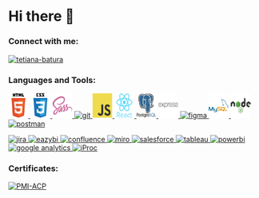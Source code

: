 <h1 align="left">Hi there 👋</h1>

<h3 align="left">Connect with me:</h3>
<p align="left">
<a href="https://linkedin.com/in/tetiana-batura" target="blank"><img align="center" src="https://raw.githubusercontent.com/rahuldkjain/github-profile-readme-generator/master/src/images/icons/Social/linked-in-alt.svg" alt="tetiana-batura" height="30" width="40" /></a>
</p>

<h3 align="left">Languages and Tools:</h3>
<p align="left"> <a href="https://www.w3.org/html/" target="blank" rel="noreferrer"> <img src="https://raw.githubusercontent.com/devicons/devicon/master/icons/html5/html5-original-wordmark.svg" alt="html5" width="40" height="50"/> </a> 
<a href="https://www.w3schools.com/css/" target="blank" rel="noreferrer"> <img src="https://raw.githubusercontent.com/devicons/devicon/master/icons/css3/css3-original-wordmark.svg" alt="css3" width="40" height="50"/> </a>
<a href="https://sass-lang.com" target="blank" rel="noreferrer"> <img src="https://raw.githubusercontent.com/devicons/devicon/master/icons/sass/sass-original.svg" alt="sass" width="40" height="50"/> </a>
<a href="https://git-scm.com/" target="blank" rel="noreferrer"> <img src="https://www.vectorlogo.zone/logos/git-scm/git-scm-icon.svg" alt="git" width="40" height="50"/> </a> 
<a href="https://developer.mozilla.org/en-US/docs/Web/JavaScript" target="blank" rel="noreferrer"> <img src="https://raw.githubusercontent.com/devicons/devicon/master/icons/javascript/javascript-original.svg" alt="javascript" width="40" height="50"/> </a>
<a href="https://reactjs.org/" target="blank" rel="noreferrer"> <img src="https://raw.githubusercontent.com/devicons/devicon/master/icons/react/react-original-wordmark.svg" alt="react" width="40" height="50"/> </a> 
<a href="https://www.postgresql.org" target="blank" rel="noreferrer"> <img src="https://raw.githubusercontent.com/devicons/devicon/master/icons/postgresql/postgresql-original-wordmark.svg" alt="postgresql" width="40" height="50"/> </a> 
<a href="https://expressjs.com" target="blank" rel="noreferrer"> <img src="https://raw.githubusercontent.com/devicons/devicon/master/icons/express/express-original-wordmark.svg" alt="express" width="40" height="50"/> </a> 
<a href="https://www.figma.com/" target="blank" rel="noreferrer"> <img src="https://www.vectorlogo.zone/logos/figma/figma-icon.svg" alt="figma" width="40" height="50"/> </a> 
<a href="https://www.mysql.com/" target="blank" rel="noreferrer"> <img src="https://raw.githubusercontent.com/devicons/devicon/master/icons/mysql/mysql-original-wordmark.svg" alt="mysql" width="40" height="50"/> </a> 
<a href="https://nodejs.org" target="blank" rel="noreferrer"> <img src="https://raw.githubusercontent.com/devicons/devicon/master/icons/nodejs/nodejs-original-wordmark.svg" alt="nodejs" width="40" height="50"/> </a> 
<a href="https://postman.com" target="blank" rel="noreferrer"> <img src="https://www.vectorlogo.zone/logos/getpostman/getpostman-icon.svg" alt="postman" width="40" height="40"/> </a> 

  
<a href="https://www.atlassian.com" target="blank" rel="noreferrer"> <img src="https://www.vectorlogo.zone/logos/atlassian_jira/atlassian_jira-icon.svg" alt="jira" width="40" height="40"/> </a> 
<a href="https://eazybi.com" target="blank" rel="noreferrer"> <img src="https://www.vectorlogo.zone/logos/eazybi/eazybi-ar21.svg" alt="eazybi" width="40" height="50"/> </a> 
<a href="https://www.atlassian.com/software/confluence" target="blank" rel="noreferrer"> <img src="https://vectorwiki.com/images/57kfy__confluence.svg" alt="confluence" width="40" height="50"/> </a> 
<a href="https://miro.com/" target="blank" rel="noreferrer"> <img src="https://vectorwiki.com/images/cp1qJ__miro.svg" alt="miro" width="40" height="50"/> </a>
<a href="https://www.salesforce.com/" target="blank" rel="noreferrer"> <img src="https://www.vectorlogo.zone/logos/salesforce/salesforce-ar21.svg" alt="salesforce" width="60" height="50"/> </a> 
<a href="https://www.tableau.com/" target="blank" rel="noreferrer"> <img src="https://vectorwiki.com/images/wbGV8__tableau-software.svg" alt="tableau" width="40" height="50"/> </a>
<a href="https://app.powerbi.com/" target="blank" rel="noreferrer"> <img src="https://www.vectorlogo.zone/logos/microsoft_powerbi/microsoft_powerbi-ar21.svg" alt="powerbi" width="50" height="50"/> </a> 
<a href="https://developers.google.com/analytics" target="blank" rel="noreferrer"> <img src="https://www.vectorlogo.zone/logos/google_analytics/google_analytics-ar21.svg" alt="google analytics" width="60" height="50"/> </a> 
<a href="https://www.oracle.com/" target="blank" rel="noreferrer"> <img src="https://www.vectorlogo.zone/logos/oracle/oracle-ar21.svg" alt="iProc" width="40" height="50"/> </a>


<h3 align="left">Certificates:</h3>
<a href="https://www.pmi.org/certifications/agile-acp" target="_blank" rel="noreferrer"> <img src="https://vectorwiki.com/images/nr9p3__pmi-agile-certified-practitioner-pmi-acp-r.svg" alt="PMI-ACP" width="50" height="50"/> </a>
